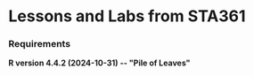 <h1>Lessons and Labs from STA361</h1>

<h3>Requirements</h3>

<strong>R version 4.4.2 (2024-10-31) -- "Pile of Leaves"</strong>
